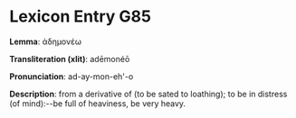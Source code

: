 # Lexicon Entry G85

**Lemma**: ἀδημονέω

**Transliteration (xlit)**: adēmonéō

**Pronunciation**: ad-ay-mon-eh'-o

**Description**:
from a derivative of  (to be sated to loathing); to be in distress (of mind):--be full of heaviness, be very heavy.
